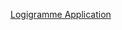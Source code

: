 [Logigramme Application](https://lucid.app/lucidchart/523030cb-a50e-448a-b2d6-39458392d3e0/edit?viewport_loc=120%2C-53%2C3121%2C1652%2C0_0&invitationId=inv_f6ff96e5-7e4a-4bed-bd64-8ca056552a7f)
